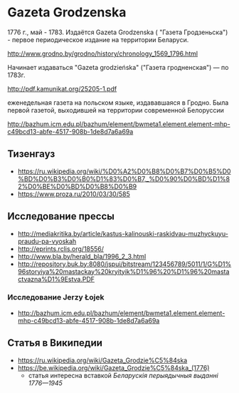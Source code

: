 # Gazeta Grodzenska

1776 г., май - 1783. Издаётся Gazeta Grodzenska ( "Газета Гродзеньска") - первое периодическое издание на территории Беларуси.

http://www.grodno.by/grodno/history/chronology_1569_1796.html

Начинает издаваться "Gazeta grodzieńska" ("Газета гродненская") — по 1783г.

http://pdf.kamunikat.org/25205-1.pdf

еженедельная газета на польском языке, издававшаяся в Гродно. Была первой газетой, выходившей на территории современной Белоруссии

http://bazhum.icm.edu.pl/bazhum/element/bwmeta1.element.element-mhp-c49bcd13-abfe-4517-908b-1de8d7a6a69a

## Тизенгауз

- https://ru.wikipedia.org/wiki/%D0%A2%D0%B8%D0%B7%D0%B5%D0%BD%D0%B3%D0%B0%D1%83%D0%B7,_%D0%90%D0%BD%D1%82%D0%BE%D0%BD%D0%B8%D0%B9
- https://www.proza.ru/2010/03/30/585

## Исследование прессы

- http://mediakritika.by/article/kastus-kalinouski-raskidvau-muzhyckuyu-praudu-pa-vyoskah
- http://eprints.rclis.org/18556/
- http://www.bla.by/herald_bla/1996_2_3.html
- http://repository.buk.by:8080/jspui/bitstream/123456789/5011/1/G%D1%96storyiya%20mastackay%20kryityik%D1%96%20%D1%96%20mastactvazna%D1%9Estva.PDF

### Исследование Jerzy Łojek

- http://bazhum.icm.edu.pl/bazhum/element/bwmeta1.element.element-mhp-c49bcd13-abfe-4517-908b-1de8d7a6a69a

## Статья в Википедии

- https://ru.wikipedia.org/wiki/Gazeta_Grodzie%C5%84ska
- https://be.wikipedia.org/wiki/Gazeta_Grodzie%C5%84ska_(1776)
  - статья интересна вставкой _Беларускія перыядычныя выданні 1776—1945_
